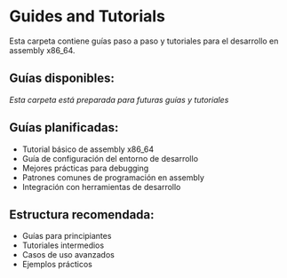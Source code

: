 # Guides and Tutorials

Esta carpeta contiene guías paso a paso y tutoriales para el desarrollo en assembly x86_64.

## Guías disponibles:
*Esta carpeta está preparada para futuras guías y tutoriales*

## Guías planificadas:
- Tutorial básico de assembly x86_64
- Guía de configuración del entorno de desarrollo
- Mejores prácticas para debugging
- Patrones comunes de programación en assembly
- Integración con herramientas de desarrollo

## Estructura recomendada:
- Guías para principiantes
- Tutoriales intermedios
- Casos de uso avanzados
- Ejemplos prácticos